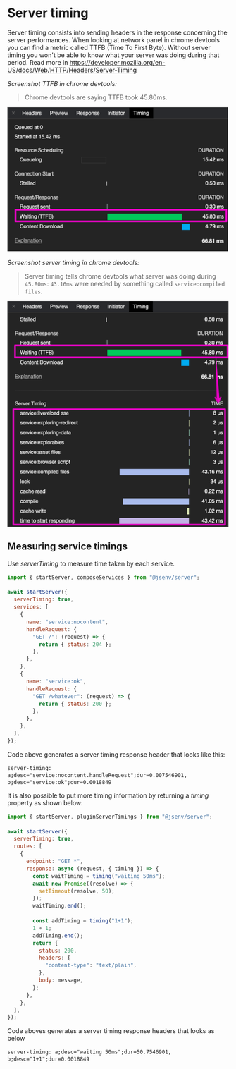 # Server timing

Server timing consists into sending headers in the response concerning the server performances. When looking at network panel in chrome devtools you can find a metric called TTFB (Time To First Byte). Without server timing you won't be able to know what your server was doing during that period. Read more in https://developer.mozilla.org/en-US/docs/Web/HTTP/Headers/Server-Timing

_Screenshot TTFB in chrome devtools:_

> Chrome devtools are saying TTFB took 45.80ms.

![screenshot of chrome devtools TTFB](./screenshots/devtools_TTFB.png)

_Screenshot server timing in chrome devtools:_

> Server timing tells chrome devtools what server was doing during `45.80ms`: `43.16ms` were needed by something called `service:compiled files`.

![screenshot of chrome devtools server timing](./screenshots/devtools_server_timing.png)

## Measuring service timings

Use _serverTiming_ to measure time taken by each service.

```js
import { startServer, composeServices } from "@jsenv/server";

await startServer({
  serverTiming: true,
  services: [
    {
      name: "service:nocontent",
      handleRequest: {
        "GET /": (request) => {
          return { status: 204 };
        },
      },
    },
    {
      name: "service:ok",
      handleRequest: {
        "GET /whatever": (request) => {
          return { status: 200 };
        },
      },
    },
  ],
});
```

Code above generates a server timing response header that looks like this:

```console
server-timing: a;desc="service:nocontent.handleRequest";dur=0.007546901, b;desc="service:ok";dur=0.0018849
```

It is also possible to put more timing information by returning a _timing_ property as shown below:

```js
import { startServer, pluginServerTimings } from "@jsenv/server";

await startServer({
  serverTiming: true,
  routes: [
    {
      endpoint: "GET *",
      response: async (request, { timing }) => {
        const waitTiming = timing("waiting 50ms");
        await new Promise((resolve) => {
          setTimeout(resolve, 50);
        });
        waitTiming.end();

        const addTiming = timing("1+1");
        1 + 1;
        addTiming.end();
        return {
          status: 200,
          headers: {
            "content-type": "text/plain",
          },
          body: message,
        };
      },
    },
  ],
});
```

Code aboves generates a server timing response headers that looks as below

```console
server-timing: a;desc="waiting 50ms";dur=50.7546901, b;desc="1+1";dur=0.0018849
```
